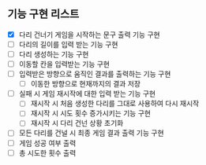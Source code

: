 ## 기능 구현 리스트

- [x] 다리 건너기 게임을 시작하는 문구 출력 기능 구현
- [ ] 다리의 길이를 입력 받는 기능 구현
- [ ] 다리 생성하는 기능 구현
- [ ] 이동할 칸을 입력받는 기능 구현
- [ ] 입력받은 방향으로 움직인 결과를 출력하는 기능 구현
  - [ ] 이동한 방향으로 현재까지의 결과 저장
- [ ] 실패 시 게임 재시작에 대한 입력 받는 기능 구현
  - [ ] 재시작 시 처음 생성한 다리를 그대로 사용하여 다시 재시작
  - [ ] 재시작 시 시도 횟수 증가시키는 기능 구현
  - [ ] 재시작 시 다리 건넌 상황 초기화
- [ ] 모든 다리를 건널 시 최종 게임 결과 출력 기능 구현
- [ ] 게임 성공 여부 출력
- [ ] 총 시도한 횟수 출력